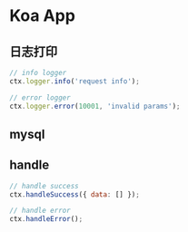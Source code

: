 # Koa App

## 日志打印

```javascript
// info logger
ctx.logger.info('request info');

// error logger
ctx.logger.error(10001, 'invalid params');
```

## mysql

## handle

```javascript
// handle success
ctx.handleSuccess({ data: [] });

// handle error
ctx.handleError();
```
